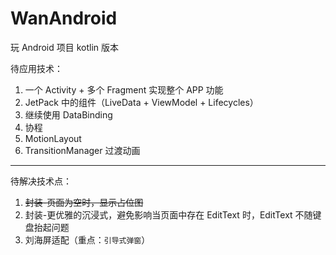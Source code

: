 # WanAndroid
玩 Android 项目 kotlin 版本

待应用技术：
1. 一个 Activity + 多个 Fragment 实现整个 APP 功能
2. JetPack 中的组件（LiveData + ViewModel + Lifecycles）
3. 继续使用 DataBinding
4. 协程
5. MotionLayout
6. TransitionManager 过渡动画

----

待解决技术点：
1. ~~封装-页面为空时，显示占位图~~
2. 封装-更优雅的沉浸式，避免影响当页面中存在 EditText 时，EditText 不随键盘抬起问题
3. 刘海屏适配（重点：`引导式弹窗`）

